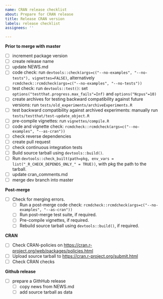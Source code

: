 ```yaml
---
name: CRAN release checklist
about: Prepare for CRAN release
title: Release CRAN version
labels: release checklist
assignees: ''

---
```


**Prior to merge with master**
- [ ] increment package version
- [ ] create release name
- [ ] update NEWS.md
- [ ] code check: run `devtools::check(args=c("--no-examples", "--no-tests"), vignettes=FALSE)`, alternatively `rcmdcheck::rcmdcheck(args=c("--no-examples", "--no-tests"))`
- [ ] test check: run `devtools::test()`: set `options("testthat.progress.max_fails"=Inf)` and `options("Ncpus"=10)`
- [ ] create archives for testing backward compatibility against future versions: run `tests/old_experiments/archiveExperiments.R`
- [ ] test backward compatibility against archived experiments: manually run `tests/testthat/test-update_object.R`
- [ ] pre-compile vignettes: run `vignettes/compile.R`
- [ ] code and vignette check: `rcmdcheck::rcmdcheck(args=c("--no-examples", "--as-cran"))`
- [ ] check reverse dependencies
- [ ] create pull request
- [ ] check continuous integration tests
- [ ] Build source tarball using `devtools::build()`.
- [ ] Run `devtools::check_built(path=pkg, env_vars = list("_R_CHECK_DEPENDS_ONLY_" = TRUE))`, with pkg the path to the tarball.
- [ ] update cran_comments.md
- [ ] merge dev branch into master

**Post-merge**
- [ ] Check for merging errors.
  - [ ] Run a post-merge code check: `rcmdcheck::rcmdcheck(args=c("--no-examples", "--as-cran"))`
  - [ ] Run post-merge test suite, if required.
  - [ ] Pre-compile vignettes, if required.
  - [ ] Rebuild source tarball using `devtools::build()`, if required.

**CRAN**
- [ ] Check CRAN-policies on https://cran.r-project.org/web/packages/policies.html
- [ ] Upload source tarball to https://cran.r-project.org/submit.html
- [ ] Check CRAN checks

**Github release**
- [ ] prepare a GithHub release
  - [ ] copy news from NEWS.md
  - [ ] add source tarball as data
